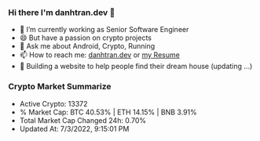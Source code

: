 ### Hi there I'm danhtran.dev 👋

- 🔭 I’m currently working as Senior Software Engineer
- 😄 But have a passion on crypto projects
- 💬 Ask me about Android, Crypto, Running 
- 📫 How to reach me: <a href="https://danhtran.dev" target="_blank">danhtran.dev</a> or <a href="Developer-Resume.pdf" target="_blank">my Resume</a>
- 🌱 Building a website to help people find their dream house (updating ...)

### Crypto Market Summarize
- Active Crypto: 13372
- % Market Cap: BTC 40.53% | ETH 14.15% | BNB 3.91%
- Total Market Cap Changed 24h: 0.70%
- Updated At: 7/3/2022, 9:15:01 PM
